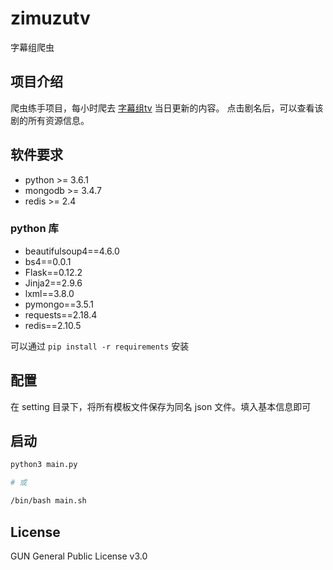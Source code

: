 # zimuzutv
字幕组爬虫

## 项目介绍

爬虫练手项目，每小时爬去 [字幕组tv](http://www.zimuzu.tv/today) 当日更新的内容。
点击剧名后，可以查看该剧的所有资源信息。

## 软件要求

+ python >= 3.6.1
+ mongodb >= 3.4.7
+ redis >= 2.4

### python 库

+ beautifulsoup4==4.6.0
+ bs4==0.0.1
+ Flask==0.12.2
+ Jinja2==2.9.6
+ lxml==3.8.0
+ pymongo==3.5.1
+ requests==2.18.4
+ redis==2.10.5

可以通过 `pip install -r requirements` 安装


## 配置

在 setting 目录下，将所有模板文件保存为同名 json 文件。填入基本信息即可



## 启动

```bash
python3 main.py

# 或

/bin/bash main.sh

```

## License

GUN General Public License v3.0



